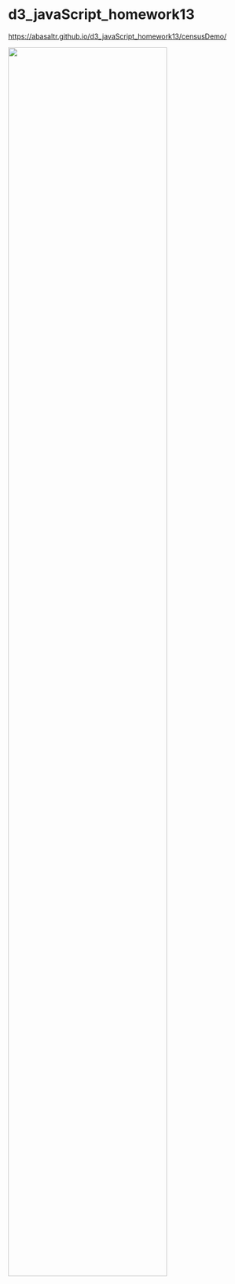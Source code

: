 # d3_javaScript_homework13

https://abasaltr.github.io/d3_javaScript_homework13/censusDemo/

<img src="https://abasaltr.github.io/d3_javaScript_homework13/censusDemo/static/images/poverty_healthcare_TX.png" width="80%" height="80%">
